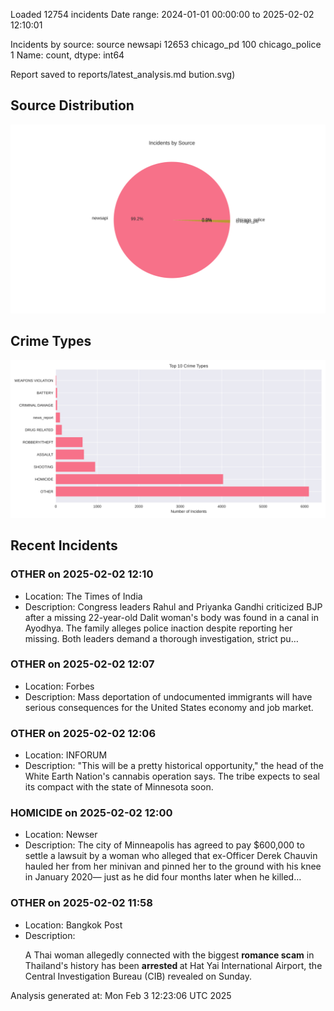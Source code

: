 
Loaded 12754 incidents
Date range: 2024-01-01 00:00:00 to 2025-02-02 12:10:01

Incidents by source:
source
newsapi           12653
chicago_pd          100
chicago_police        1
Name: count, dtype: int64

Report saved to reports/latest_analysis.md
bution.svg)

## Source Distribution
![Source Distribution](images/source_distribution.svg)

## Crime Types
![Crime Types](images/crime_types.svg)

## Recent Incidents

### OTHER on 2025-02-02 12:10
- Location: The Times of India
- Description: Congress leaders Rahul and Priyanka Gandhi criticized BJP after a missing 22-year-old Dalit woman's body was found in a canal in Ayodhya. The family alleges police inaction despite reporting her missing. Both leaders demand a thorough investigation, strict pu…


### OTHER on 2025-02-02 12:07
- Location: Forbes
- Description: Mass deportation of undocumented immigrants will have serious consequences for the United States economy and job market.


### OTHER on 2025-02-02 12:06
- Location: INFORUM
- Description: "This will be a pretty historical opportunity," the head of the White Earth Nation's cannabis operation says. The tribe expects to seal its compact with the state of Minnesota soon.


### HOMICIDE on 2025-02-02 12:00
- Location: Newser
- Description: The city of Minneapolis has agreed to pay $600,000 to settle a lawsuit by a woman who alleged that ex-Officer Derek Chauvin hauled her from her minivan and pinned her to the ground with his knee in January 2020— just as he did four months later when he killed…


### OTHER on 2025-02-02 11:58
- Location: Bangkok Post
- Description: <p>A Thai woman allegedly connected with the biggest <strong>romance scam</strong> in Thailand's history has been <strong>arrested </strong>at Hat Yai International Airport, the Central Investigation Bureau (CIB) revealed on Sunday.&nbsp;</p>

Analysis generated at: Mon Feb  3 12:23:06 UTC 2025
